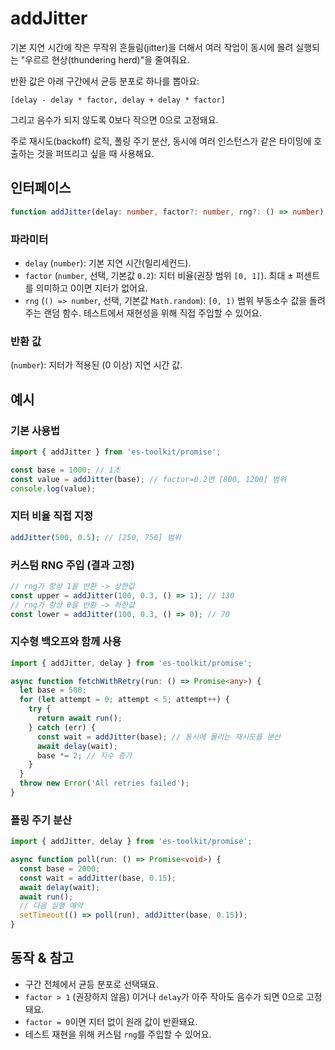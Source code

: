 # addJitter

기본 지연 시간에 작은 무작위 흔들림(jitter)을 더해서 여러 작업이 동시에 몰려 실행되는 "우르르 현상(thundering herd)"을 줄여줘요.

반환 값은 아래 구간에서 균등 분포로 하나를 뽑아요:

```
[delay - delay * factor, delay + delay * factor]
```

그리고 음수가 되지 않도록 0보다 작으면 0으로 고정돼요.

주로 재시도(backoff) 로직, 폴링 주기 분산, 동시에 여러 인스턴스가 같은 타이밍에 호출하는 것을 퍼뜨리고 싶을 때 사용해요.

## 인터페이스

```typescript
function addJitter(delay: number, factor?: number, rng?: () => number): number;
```

### 파라미터

- `delay` (`number`): 기본 지연 시간(밀리세컨드).
- `factor` (`number`, 선택, 기본값 `0.2`): 지터 비율(권장 범위 `[0, 1]`). 최대 ± 퍼센트를 의미하고 0이면 지터가 없어요.
- `rng` (`() => number`, 선택, 기본값 `Math.random`): `[0, 1)` 범위 부동소수 값을 돌려주는 랜덤 함수. 테스트에서 재현성을 위해 직접 주입할 수 있어요.

### 반환 값

(`number`): 지터가 적용된 (0 이상) 지연 시간 값.

## 예시

### 기본 사용법

```typescript
import { addJitter } from 'es-toolkit/promise';

const base = 1000; // 1초
const value = addJitter(base); // factor=0.2면 [800, 1200] 범위
console.log(value);
```

### 지터 비율 직접 지정

```typescript
addJitter(500, 0.5); // [250, 750] 범위
```

### 커스텀 RNG 주입 (결과 고정)

```typescript
// rng가 항상 1을 반환 -> 상한값
const upper = addJitter(100, 0.3, () => 1); // 130
// rng가 항상 0을 반환 -> 하한값
const lower = addJitter(100, 0.3, () => 0); // 70
```

### 지수형 백오프와 함께 사용

```typescript
import { addJitter, delay } from 'es-toolkit/promise';

async function fetchWithRetry(run: () => Promise<any>) {
  let base = 500;
  for (let attempt = 0; attempt < 5; attempt++) {
    try {
      return await run();
    } catch (err) {
      const wait = addJitter(base); // 동시에 몰리는 재시도를 분산
      await delay(wait);
      base *= 2; // 지수 증가
    }
  }
  throw new Error('All retries failed');
}
```

### 폴링 주기 분산

```typescript
import { addJitter, delay } from 'es-toolkit/promise';

async function poll(run: () => Promise<void>) {
  const base = 2000;
  const wait = addJitter(base, 0.15);
  await delay(wait);
  await run();
  // 다음 실행 예약
  setTimeout(() => poll(run), addJitter(base, 0.15));
}
```

## 동작 & 참고

- 구간 전체에서 균등 분포로 선택돼요.
- `factor > 1` (권장하지 않음) 이거나 `delay`가 아주 작아도 음수가 되면 0으로 고정돼요.
- `factor = 0`이면 지터 없이 원래 값이 반환돼요.
- 테스트 재현을 위해 커스텀 `rng`를 주입할 수 있어요.

